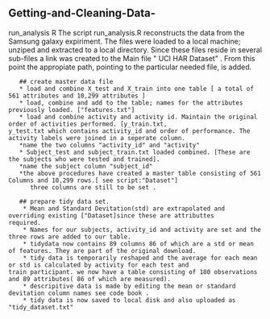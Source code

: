 ## Getting-and-Cleaning-Data-
run_analysis R 
The script run_analysis.R reconstructs the data from the Samsung galaxy expiriment. The files were loaded to a local machine; unziped and extracted to a local directory. Since these files reside in several sub-files a link was created to the Main file " UCI HAR Dataset" . From this point the appropiate path, pointing to the particular needed file, is added.  

       ## create master data file
       * load and combine X_test and X_train into one table [ a total of 561 attributes and 10,299 attributes ]
       * load, combine and add to the table; names for the attributes previously loaded. ["features.txt"]   
       * load and combine activity and activity id. Maintain the original order of activities performed. [y_train.txt,                    y_test.txt which contains activity_id and order of performance. The activity labels were joined in a seperate column.
       *name the two columns "activity_id" and "activity"
       * Subject_test and subject_train.txt loaded combined. [These are the subjects who were tested and trained].
       *name the subject column "subject_id"
       *the above procedures have created a master table consisting of 561 Columns and 10,299 rows.[ see script:"Dataset"]
          three columns are still to be set .
       
       ## prepare tidy data set.
        * Mean and Standard Devitation(std) are extrapolated and overriding existing ["Dataset]since these are attributtes                 required.  
        * Names for our subjects, activity_id and activity are set and the three rows are added to our table.
        * tidydata now contains 89 columns 86 of which are a std or mean of features. They are part of the original download.
        * tidy data is temporarily reshaped and the average for each mean or std is calculated by activity for each test and                train participant. we now have a table consisting of 180 observations and 89 attributes( 86 of which are measured).
        * descripitive data is made by editing the mean or standard devitation column names see code book .
        * tidy data is now saved to local disk and also uploaded as "tidy_dataset.txt"  
